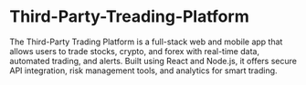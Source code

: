 # Third-Party-Treading-Platform
The Third-Party Trading Platform is a full-stack web and mobile app that allows users to trade stocks, crypto, and forex with real-time data, automated trading, and alerts. Built using React and Node.js, it offers secure API integration, risk management tools, and analytics for smart trading.
